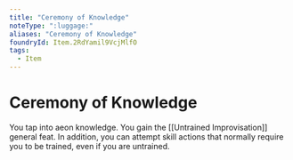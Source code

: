 ```yaml
---
title: "Ceremony of Knowledge"
noteType: ":luggage:"
aliases: "Ceremony of Knowledge"
foundryId: Item.2RdYamil9VcjMlfO
tags:
  - Item
---
```


# Ceremony of Knowledge

You tap into aeon knowledge. You gain the [[Untrained Improvisation]] general feat. In addition, you can attempt skill actions that normally require you to be trained, even if you are untrained.
